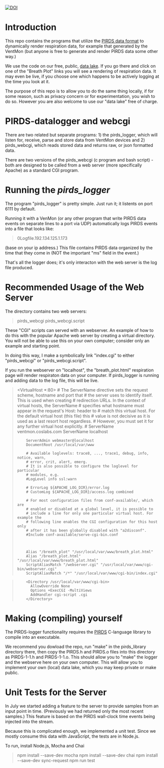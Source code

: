 [![DOI](https://zenodo.org/badge/259026517.svg)](https://zenodo.org/badge/latestdoi/259026517)


# Introduction

This repo contains the programs that utilize the [PIRDS data format](https://github.com/PubInv/PIRDS-respiration-data-standard) to dynamically
render respiration data, for example that generated by the VentMon
(but anyone is free to generate and render PIRDS data some other way.)

We use the code on our free, public, [data lake](http://ventmon.coslabs.com/).
If you go there and click on one of the "Breath Plot" links you will see a
rendering of respiration data. It may even be live, if you choose one which
happens to be actively logging at the time you look at it.

The purpose of this repo is to allow you to do the same thing locally, if for
some reason, such as privacy concern or for experimentation, you wish to do so.
However you are also welcome to use our "data lake" free of charge.

# PIRDS-datalogger and webcgi

There are two related but separate programs: 1) the pirds_logger, which will listen for, receive, parse and store data from VentMon devices and 2) pirds_webcgi, which reads stored data and returns raw, or json formatted data.

There are two versions of the pirds_webcgi (c program and bash script) - both are designed to be called from a web server (more specifically Apache) as a standard CGI program.

# Running the *pirds_logger*

The program "pirds_logger" is pretty simple. Just run it; it listents on port 6111
by default.

Running it with a VenMon (or any other program that write PIRDS data events on separate lines to a port via UDP) automatically logs PIRDS events into
a file that looks like:

> 0Logfile.192.134.125.1.173

(base on your ip address.) This file contains PIRDS data organized by the
time that they come in (NOT the important "ms" field in the event.)

That's all the logger does; it's only interacton with the web server is the log file produced.

# Recommended Usage of the Web Server

The directory contains two web servers:

> pirds_webcgi
> pirds_webcgi.script

These "CGI" scripts can served with an webserver. An example of how to do this
with the popular Apache web server by creating a virtual directory.
You will not be able to use this on your own computer;
consider only an example and starting point.

In doing this way, I make a symbolically link "index.cgi" to either "pirds_webcgi"
or "pirds_webcgi.script".

If you run the webserver on "localhost", the "breath_plot.html" respiration page
will render respiraton data on your computer.
If pirds_logger is running and adding
data to the log file, this will be live.

> <VirtualHost *:80>
>         # The ServerName directive sets the request scheme, hostname and port that
>         # the server uses to identify itself. This is used when creating
>         # redirection URLs. In the context of virtual hosts, the ServerName
>         # specifies what hostname must appear in the request's Host: header to
>         # match this virtual host. For the default virtual host (this file) this
>         # value is not decisive as it is used as a last resort host regardless.
>         # However, you must set it for any further virtual host explicitly.
>         # ServerName ventmon.coslabs.com
>         ServerName localhost
>
>         ServerAdmin webmaster@localhost
>         DocumentRoot /usr/local/var/www
>
>         # Available loglevels: trace8, ..., trace1, debug, info, notice, warn,
>         # error, crit, alert, emerg.
>         # It is also possible to configure the loglevel for particular
>         # modules, e.g.
>         #LogLevel info ssl:warn
>
>         # ErrorLog ${APACHE_LOG_DIR}/error.log
>         # CustomLog ${APACHE_LOG_DIR}/access.log combined
>
>         # For most configuration files from conf-available/, which are
>         # enabled or disabled at a global level, it is possible to
>         # include a line for only one particular virtual host. For example the
>         # following line enables the CGI configuration for this host only
>         # after it has been globally disabled with "a2disconf".
>         #Include conf-available/serve-cgi-bin.conf
>
>
>
>         Alias "/breath_plot" "/usr/local/var/www/breath_plot.html"
>         Alias "/breath_plot.html" "/usr/local/var/www/breath_plot.html"
>         ScriptAliasMatch "/webserver.cgi" "/usr/local/var/www/cgi-bin/webserver.cgi"
>         ScriptAliasMatch "/*" "/usr/local/var/www/cgi-bin/index.cgi"

>         <Directory /usr/local/var/www/cgi-bin>
>           AllowOverride None
>           Options +ExecCGI -MultiViews
>           AddHandler cgi-script .cgi
>         </Directory>
>
> </VirtualHost>


# Making (compiling) yourself

The PIRDS-logger functionality requires the [PIRDS](https://github.com/PubInv/PIRDS-respiration-data-standard/tree/master/pirds_library) C-language library to compile into an
executable.

We recommend you dowload the repo, run "make" in the pirds_library directory there, then copy the PIRDS.h and PIRDS.o files into this directory as PIRDS-1-1.h and PIRDS-1-1.o.
This should allow you to "make" the logger and the webserve here on your own computer.
This will allow you to implement your own (local) data lake, which you may keep private or make public.


# Unit Tests for the Server

In July we started adding a feature to the server to provide samples from
an input point in time. (Previously we had returned only the most recent samples.)
This feature is based on the PIRDS wall-clock time events being
injected into the stream.

Because this is complicated enough, we implemented a unit test.
Since we mostly consume this data with JavaScript, the tests are in
Node.js.

To run, install Node.js, Mocha and Chai

> npm install --save-dev mocha
> npm install --save-dev chai
> npm install --save-dev sync-request
> npm run test
